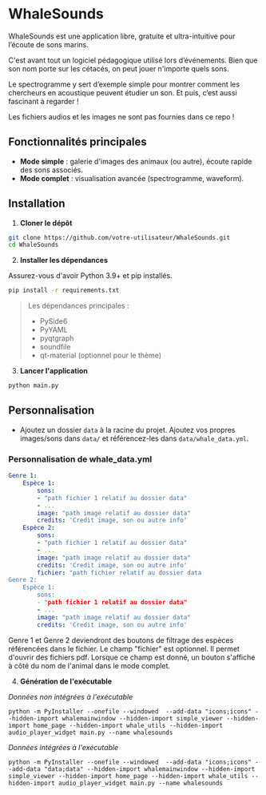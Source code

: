 # WhaleSounds

WhaleSounds est une application libre, gratuite et ultra-intuitive pour l’écoute de sons marins.

C'est avant tout un logiciel pédagogique utilisé lors d’événements. Bien que son nom porte sur les cétacés, on peut jouer n'importe quels sons.

Le spectrogramme y sert d’exemple simple pour montrer comment les chercheurs en acoustique peuvent étudier un son. Et puis, c’est aussi fascinant à regarder !

Les fichiers audios et les images ne sont pas fournies dans ce repo !

## Fonctionnalités principales
- **Mode simple** : galerie d'images des animaux (ou autre), écoute rapide des sons associés.
- **Mode complet** : visualisation avancée (spectrogramme, waveform).

## Installation

1. **Cloner le dépôt**

```bash
git clone https://github.com/votre-utilisateur/WhaleSounds.git
cd WhaleSounds
```

2. **Installer les dépendances**

Assurez-vous d'avoir Python 3.9+ et pip installés.

```bash
pip install -r requirements.txt
```

> Les dépendances principales :
> - PySide6
> - PyYAML
> - pyqtgraph
> - soundfile
> - qt-material (optionnel pour le thème)

3. **Lancer l'application**

```bash
python main.py
```

## Personnalisation
- Ajoutez un dossier `data` à la racine du projet. Ajoutez vos propres images/sons dans `data/` et référencez-les dans `data/whale_data.yml`.

### Personnalisation de whale_data.yml
```yaml
Genre 1:
    Espèce 1:
        sons: 
        - "path fichier 1 relatif au dossier data"
        - ...
        image: "path image relatif au dossier data"
        credits: 'Credit image, son ou autre info'
    Espèce 2:
        sons: 
        - "path fichier 1 relatif au dossier data"
        - ...
        image: "path image relatif au dossier data"
        credits: 'Credit image, son ou autre info'
        fichier: "path fichier relatif au dossier data
Genre 2:
    Espèce 1:
        sons: 
        - "path fichier 1 relatif au dossier data"
        - ...
        image: "path image relatif au dossier data"
        credits: 'Credit image, son ou autre info'
```

Genre 1 et Genre 2 deviendront des boutons de filtrage des espèces référencées dans le fichier. Le champ "fichier" est optionnel. Il permet d'ouvrir des fichiers pdf. Lorsque ce champ est donné, un bouton s'affiche à côté du nom de l'animal dans le mode complet.

4. **Génération de l'exécutable**

*Données non intégrées à l'exécutable*
```
python -m PyInstaller --onefile --windowed  --add-data "icons;icons" --hidden-import whalemainwindow --hidden-import simple_viewer --hidden-import home_page --hidden-import whale_utils --hidden-import audio_player_widget main.py --name whalesounds
```

*Données intégrées à l'exécutable*
```
python -m PyInstaller --onefile --windowed  --add-data "icons;icons" --add-data "data;data" --hidden-import whalemainwindow --hidden-import simple_viewer --hidden-import home_page --hidden-import whale_utils --hidden-import audio_player_widget main.py --name whalesounds
```
